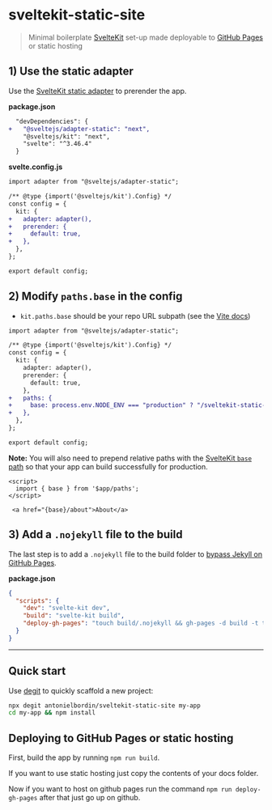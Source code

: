 # sveltekit-static-site

> Minimal boilerplate [SvelteKit](https://kit.svelte.dev/) set-up made deployable to [GitHub Pages](https://username.github.io/sveltekit-static-site/) or static hosting


## 1) Use the static adapter

Use the [SvelteKit static adapter](https://github.com/sveltejs/kit/tree/master/packages/adapter-static) to prerender the app.

**package.json**

```diff
  "devDependencies": {
+   "@sveltejs/adapter-static": "next",
    "@sveltejs/kit": "next",
    "svelte": "^3.46.4"
  }
```

**svelte.config.js**

```diff
import adapter from "@sveltejs/adapter-static";

/** @type {import('@sveltejs/kit').Config} */
const config = {
  kit: {
+   adapter: adapter(),
+   prerender: {
+     default: true,
+   },
  },
};

export default config;

```

## 2) Modify `paths.base` in the config

- `kit.paths.base` should be your repo URL subpath (see the [Vite docs](https://vitejs.dev/guide/static-deploy.html#github-pages))

```diff
import adapter from "@sveltejs/adapter-static";

/** @type {import('@sveltejs/kit').Config} */
const config = {
  kit: {
    adapter: adapter(),
    prerender: {
      default: true,
    },
+   paths: {
+     base: process.env.NODE_ENV === "production" ? "/sveltekit-static-site" : "",
+   },
  },
};

export default config;

```

**Note:** You will also need to prepend relative paths with the [SvelteKit `base` path](https://kit.svelte.dev/docs/modules#$app-paths) so that your app can build successfully for production.

```svelte
<script>
  import { base } from '$app/paths';
</script>

 <a href="{base}/about">About</a>
```

## 3) Add a `.nojekyll` file to the build

The last step is to add a `.nojekyll` file to the build folder to [bypass Jekyll on GitHub Pages](https://github.blog/2009-12-29-bypassing-jekyll-on-github-pages/).

**package.json**

```json
{
  "scripts": {
    "dev": "svelte-kit dev",
    "build": "svelte-kit build",
    "deploy-gh-pages": "touch build/.nojekyll && gh-pages -d build -t true"
  }
}
```

---

## Quick start

Use [degit](https://github.com/Rich-Harris/degit) to quickly scaffold a new project:

```sh
npx degit antonielbordin/sveltekit-static-site my-app
cd my-app && npm install
```

## Deploying to GitHub Pages or static hosting

First, build the app by running `npm run build`.

If you want to use static hosting just copy the contents of 
your docs folder.

Now if you want to host on github pages run the command 
`npm run deploy-gh-pages` after that just go up on github.







